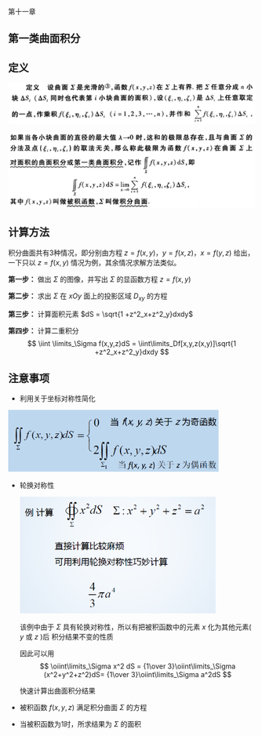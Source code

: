 第十一章

## 第一类曲面积分

## 定义

![image-20200515095516118](../assets/images/image-20200515095516118.png)

![image-20200515095542262](../assets/images/image-20200515095542262.png)



## 计算方法

积分曲面共有3种情况，即分别由方程 $z = f(x,y) ， y = f(x,z) ， x = f(y,z)$ 给出，一下只以 $z = f(x,y)$ 情况为例，其余情况求解方法类似。



**第一步：** 做出 $\Sigma$ 的图像，并写出 $\Sigma$ 的显函数方程 $z = f(x,y)$

**第二步：** 求出 $\Sigma$ 在 $xOy$ 面上的投影区域 $D_{xy}$ 的方程

**第三步：** 计算面积元素 $dS = \sqrt{1 +z^2_x+z^2_y}dxdy$

**第四步：** 计算二重积分
$$
\iint \limits_\Sigma f(x,y,z)dS = \iint\limits_Df[x,y,z(x,y)]\sqrt{1 +z^2_x+z^2_y}dxdy
$$



## 注意事项

- 利用关于坐标对称性简化

<img src="../assets/images/image-20200515101616045.png" alt="image-20200515101616045" style="zoom: 67%;" />



- 轮换对称性

  <img src="../assets/images/image-20200515101754041.png" alt="image-20200515101754041" style="zoom: 67%;" />

  该例中由于 $\Sigma$ 具有轮换对称性，所以有把被积函数中的元素 $x$ 化为其他元素( $y$ 或 $z$ )后 积分结果不变的性质

  因此可以用 
  $$
  \oiint\limits_\Sigma x^2 dS = {1\over 3}\oiint\limits_\Sigma (x^2+y^2+z^2)dS= {1\over 3}\oiint\limits_\Sigma a^2dS
  $$
  

   快速计算出曲面积分结果

  

- 被积函数 $f(x,y,z)$ 满足积分曲面 $\Sigma$ 的方程

- 当被积函数为1时，所求结果为 $\Sigma$ 的面积

